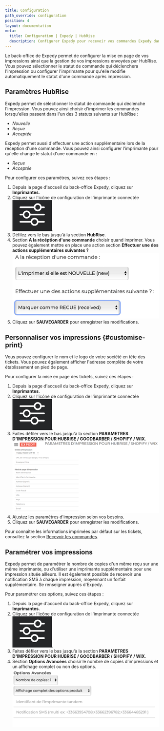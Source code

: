 ```yaml
---
title: Configuration
path_override: configuration
position: 4
layout: documentation
meta:
  title: Configuration | Expedy | HubRise
  description: Configurer Expedy pour recevoir vos commandes Expedy dans votre logiciel de caisse ou d'autres applications connectées à HubRise.
---
```


Le back-office de Expedy permet de configurer la mise en page de vos impressions ainsi que la gestion de vos impressions envoyées par HubRise. Vous pouvez sélectionner le statut de commande qui déclenchera l'impression ou configurer l'imprimante pour qu'elle modifie automatiquement le statut d'une commande après impression.

## Paramètres HubRise

Expedy permet de sélectionner le statut de commande qui déclenche l'impression. Vous pouvez ainsi choisir d'imprimer les commandes lorsqu'elles passent dans l'un des 3 statuts suivants sur HubRise :

- _Nouvelle_
- _Reçue_
- _Acceptée_

Expedy permet aussi d'effectuer une action supplémentaire lors de la réception d'une commande. Vous pouvez ainsi configurer l'imprimante pour qu'elle change le statut d'une commande en :

- _Reçue_
- _Acceptée_

Pour configurer ces paramètres, suivez ces étapes :

1. Depuis la page d'accueil du back-office Expedy, cliquez sur **Imprimantes**.
1. Cliquez sur l'icône de configuration de l'imprimante connectée <InlineImage width="20" height="20">![icône Crayon](../images/__configuration-icon.png)</InlineImage>.
1. Défilez vers le bas jusqu'à la section **HubRise**.
1. Section **A la récéption d'une commande** choisir quand imprimer. Vous pouvez également mettre en place une action section **Effectuer une des actions supplémentaires suivantes ?**
   ![Interface utilisateur - Paramètres HubRise](./images/008-2x-expedy-hubrise-actions.png)
1. Cliquez sur **SAUVEGARDER** pour enregistrer les modifications.

## Personnaliser vos impressions {#customise-print}

Vous pouvez configurer le nom et le logo de votre société en tête des tickets. Vous pouvez également afficher l'adresse complète de votre établissement en pied de page.

Pour configurer la mise en page des tickets, suivez ces étapes :

1. Depuis la page d'accueil du back-office Expedy, cliquez sur **Imprimantes**.
1. Cliquez sur l'icône de configuration de l'imprimante connectée <InlineImage width="20" height="20">![icône Crayon](../images/__configuration-icon.png)</InlineImage>.
1. Faites défiler vers le bas jusqu'à la section **PARAMETRES D'IMPRESSION POUR HUBRISE / GOODBARBER / SHOPIFY / WIX**.
   ![Configuration - Personnaliser vos impressions](./images/004-2x-expedy-print-settings.png)
1. Ajustez les paramètres d'impression selon vos besoins.
1. Cliquez sur **SAUVEGARDER** pour enregistrer les modifications.

Pour connaître les informations imprimées par défaut sur les tickets, consultez la section [Recevoir les commandes](/apps/expedy/receive-orders).

## Paramétrer vos impressions

Expedy permet de paramétrer le nombre de copies d'un même reçu sur une même imprimante, ou d'utiliser une imprimante supplémentaire pour une impression située ailleurs. Il est également possible de recevoir une notification SMS à chaque impression, moyennant un forfait supplémentaire. Se renseigner auprès d'Expedy.

Pour paramétrer ces options, suivez ces étapes :

1. Depuis la page d'accueil du back-office Expedy, cliquez sur **Imprimantes**.
1. Cliquez sur l'icône de configuration de l'imprimante connectée <InlineImage width="20" height="20">![icône Crayon](../images/__configuration-icon.png)</InlineImage>.
1. Faites défiler vers le bas jusqu'à la section **PARAMETRES D'IMPRESSION POUR HUBRISE / GOODBARBER / SHOPIFY / WIX**.
1. Section **Options Avancées** choisir le nombre de copies d'impressions et un affichage complet ou non des options.
   ![Configuration - Paramètres d'impression](./images/009-2x-expedy-hubrise-advanced-options.png)
